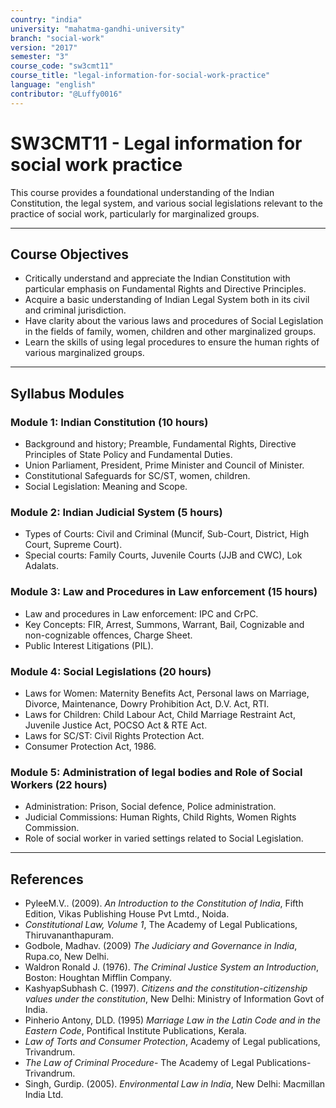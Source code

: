 ```yaml
---
country: "india"
university: "mahatma-gandhi-university"
branch: "social-work"
version: "2017"
semester: "3"
course_code: "sw3cmt11"
course_title: "legal-information-for-social-work-practice"
language: "english"
contributor: "@Luffy0016"
---
```

# SW3CMT11 - Legal information for social work practice

This course provides a foundational understanding of the Indian Constitution, the legal system, and various social legislations relevant to the practice of social work, particularly for marginalized groups.

---
## Course Objectives

* Critically understand and appreciate the Indian Constitution with particular emphasis on Fundamental Rights and Directive Principles.
* Acquire a basic understanding of Indian Legal System both in its civil and criminal jurisdiction.
* Have clarity about the various laws and procedures of Social Legislation in the fields of family, women, children and other marginalized groups.
* Learn the skills of using legal procedures to ensure the human rights of various marginalized groups.

---
## Syllabus Modules

### Module 1: Indian Constitution (10 hours)
* Background and history; Preamble, Fundamental Rights, Directive Principles of State Policy and Fundamental Duties.
* Union Parliament, President, Prime Minister and Council of Minister.
* Constitutional Safeguards for SC/ST, women, children.
* Social Legislation: Meaning and Scope.

### Module 2: Indian Judicial System (5 hours)
* Types of Courts: Civil and Criminal (Muncif, Sub-Court, District, High Court, Supreme Court).
* Special courts: Family Courts, Juvenile Courts (JJB and CWC), Lok Adalats.

### Module 3: Law and Procedures in Law enforcement (15 hours)
* Law and procedures in Law enforcement: IPC and CrPC.
* Key Concepts: FIR, Arrest, Summons, Warrant, Bail, Cognizable and non-cognizable offences, Charge Sheet.
* Public Interest Litigations (PIL).

### Module 4: Social Legislations (20 hours)
* Laws for Women: Maternity Benefits Act, Personal laws on Marriage, Divorce, Maintenance, Dowry Prohibition Act, D.V. Act, RTI.
* Laws for Children: Child Labour Act, Child Marriage Restraint Act, Juvenile Justice Act, POCSO Act & RTE Act.
* Laws for SC/ST: Civil Rights Protection Act.
* Consumer Protection Act, 1986.

### Module 5: Administration of legal bodies and Role of Social Workers (22 hours)
* Administration: Prison, Social defence, Police administration.
* Judicial Commissions: Human Rights, Child Rights, Women Rights Commission.
* Role of social worker in varied settings related to Social Legislation.

---
## References
* PyleeM.V.. (2009). *An Introduction to the Constitution of India*, Fifth Edition, Vikas Publishing House Pvt Lmtd., Noida.
* *Constitutional Law, Volume 1*, The Academy of Legal Publications, Thiruvananthapuram.
* Godbole, Madhav. (2009) *The Judiciary and Governance in India*, Rupa.co, New Delhi.
* Waldron Ronald J. (1976). *The Criminal Justice System an Introduction*, Boston: Houghtan Mifflin Company.
* KashyapSubhash C. (1997). *Citizens and the constitution-citizenship values under the constitution*, New Delhi: Ministry of Information Govt of India.
* Pinherio Antony, DLD. (1995) *Marriage Law in the Latin Code and in the Eastern Code*, Pontifical Institute Publications, Kerala.
* *Law of Torts and Consumer Protection*, Academy of Legal publications, Trivandrum.
* *The Law of Criminal Procedure*- The Academy of Legal Publications-Trivandrum.
* Singh, Gurdip. (2005). *Environmental Law in India*, New Delhi: Macmillan India Ltd.